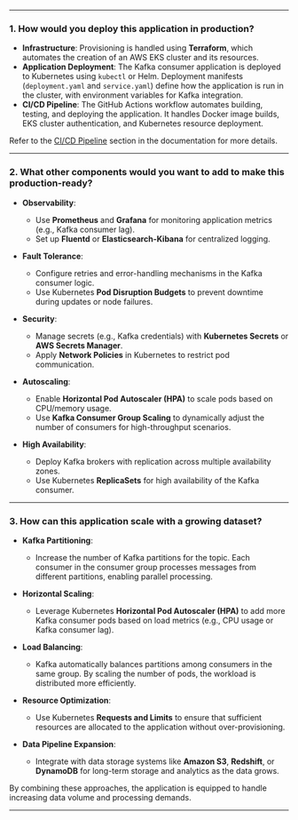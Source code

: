 
---

### 1. **How would you deploy this application in production?**


- **Infrastructure**: Provisioning is handled using **Terraform**, which automates the creation of an AWS EKS cluster and its resources.
- **Application Deployment**: The Kafka consumer application is deployed to Kubernetes using `kubectl` or Helm. Deployment manifests (`deployment.yaml` and `service.yaml`) define how the application is run in the cluster, with environment variables for Kafka integration.
- **CI/CD Pipeline**: The GitHub Actions workflow automates building, testing, and deploying the application. It handles Docker image builds, EKS cluster authentication, and Kubernetes resource deployment.

Refer to the [CI/CD Pipeline](./deployment.md) section in the documentation for more details.

---


### 2. **What other components would you want to add to make this production-ready?**


- **Observability**:
  - Use **Prometheus** and **Grafana** for monitoring application metrics (e.g., Kafka consumer lag).
  - Set up **Fluentd** or **Elasticsearch-Kibana** for centralized logging.
  
- **Fault Tolerance**:
  - Configure retries and error-handling mechanisms in the Kafka consumer logic.
  - Use Kubernetes **Pod Disruption Budgets** to prevent downtime during updates or node failures.

- **Security**:
  - Manage secrets (e.g., Kafka credentials) with **Kubernetes Secrets** or **AWS Secrets Manager**.
  - Apply **Network Policies** in Kubernetes to restrict pod communication.

- **Autoscaling**:
  - Enable **Horizontal Pod Autoscaler (HPA)** to scale pods based on CPU/memory usage.
  - Use **Kafka Consumer Group Scaling** to dynamically adjust the number of consumers for high-throughput scenarios.

- **High Availability**:
  - Deploy Kafka brokers with replication across multiple availability zones.
  - Use Kubernetes **ReplicaSets** for high availability of the Kafka consumer.

---

### 3. **How can this application scale with a growing dataset?**


- **Kafka Partitioning**:
  - Increase the number of Kafka partitions for the topic. Each consumer in the consumer group processes messages from different partitions, enabling parallel processing.

- **Horizontal Scaling**:
  - Leverage Kubernetes **Horizontal Pod Autoscaler (HPA)** to add more Kafka consumer pods based on load metrics (e.g., CPU usage or Kafka consumer lag).
  
- **Load Balancing**:
  - Kafka automatically balances partitions among consumers in the same group. By scaling the number of pods, the workload is distributed more efficiently.

- **Resource Optimization**:
  - Use Kubernetes **Requests and Limits** to ensure that sufficient resources are allocated to the application without over-provisioning.

- **Data Pipeline Expansion**:
  - Integrate with data storage systems like **Amazon S3**, **Redshift**, or **DynamoDB** for long-term storage and analytics as the data grows.

By combining these approaches, the application is equipped to handle increasing data volume and processing demands.

---
